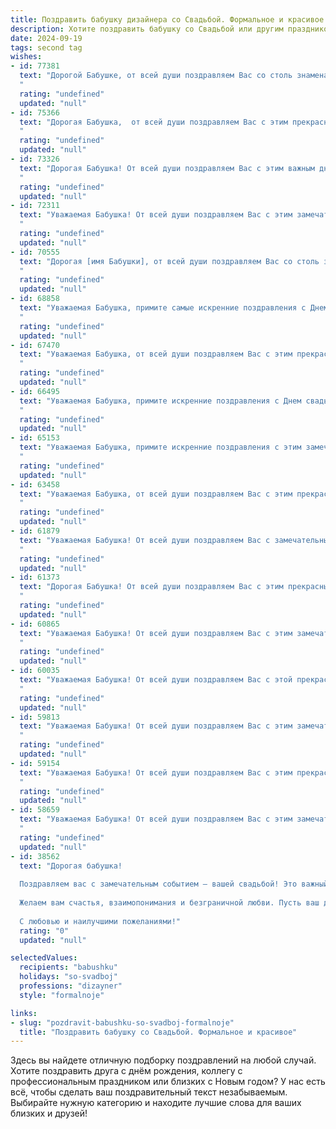 ```yaml
---
title: Поздравить бабушку дизайнера со Свадьбой. Формальное и красивое
description: Хотите поздравить бабушку со Свадьбой или другим праздником? Наш ИИ создаст незабываемое поздравление, а вы обязательно выделитесь среди других.  
date: 2024-09-19
tags: second tag
wishes:
- id: 77381
  text: "Дорогой Бабушке, от всей души поздравляем Вас со столь знаменательным событием — свадьбой! Желаем Вам океана любви, море счастья, реки добра и крепкого здоровья на долгие годы совместной жизни. Пусть Ваша семья станет дизайнерской мастерской, где каждый день будет наполнен красотой, гармонией и чудесными идеями!
  "
  rating: "undefined"
  updated: "null"
- id: 75366
  text: "Дорогая Бабушка,  от всей души поздравляем Вас с этим прекрасным днем! Желаем Вам, чтобы Ваша жизнь была такой же яркой и красивой, как дизайн, который Вы создаете! Счастья, любви и благополучия!
  "
  rating: "undefined"
  updated: "null"
- id: 73326
  text: "Дорогая Бабушка! От всей души поздравляем Вас с этим важным днем – днем Вашей свадьбы! Пусть этот праздник станет символом Вашей нежной любви, крепкой семьи и  неизменной радости. Желаем Вам много лет счастья, здоровья и вдохновения!
  "
  rating: "undefined"
  updated: "null"
- id: 72311
  text: "Уважаемая Бабушка! От всей души поздравляем Вас с этим замечательным днем - днем Вашей свадьбы! Желаем Вам бесконечного счастья, любви, гармонии и благополучия. Пусть Ваша дизайнерская душа всегда найдет вдохновение в семейном очаге, а любовь будет яркой и неповторимой, как Ваша творческая работа.
  "
  rating: "undefined"
  updated: "null"
- id: 70555
  text: "Дорогая [имя Бабушки], от всей души поздравляем Вас со столь знаменательным событием! Желаем Вам, чтобы эта свадьба стала для Вас ярким и незабываемым праздником, наполненным счастьем и любовью!  Пусть творческий талант дизайнера, которым Вы обладаете, продолжает вдохновлять Вас на новые победы и достижения, принося радость Вам и Вашим близким.
  "
  rating: "undefined"
  updated: "null"
- id: 68858
  text: "Уважаемая Бабушка, примите самые искренние поздравления с Днем свадьбы! Желаю Вам долгих лет совместной жизни, наполненных любовью, счастьем и взаимным уважением. Пусть Ваша творческая профессия дизайнера  приносит радость и вдохновение, а семейный очаг всегда будет согрет теплом и заботой.
  "
  rating: "undefined"
  updated: "null"
- id: 67470
  text: "Уважаемая Бабушка, от всей души поздравляем Вас с этим прекрасным днем! Желаем Вам, чтобы этот день стал началом новой  яркой главы в Вашей жизни, наполненной любовью, счастьем и гармонией. Пусть Ваше дизайнерское мастерство продолжает радовать всех вокруг, а Ваша душа всегда остается молодой и светлой.
  "
  rating: "undefined"
  updated: "null"
- id: 66495
  text: "Уважаемая Бабушка, примите искренние поздравления с Днем свадьбы! Желаем вам и вашему супругу долгих лет счастливой семейной жизни, наполненной любовью, взаимопониманием и радостью. Пусть ваш творческий союз, как и ваш профессиональный путь дизайнера, будет красивым, гармоничным и вдохновляющим!
  "
  rating: "undefined"
  updated: "null"
- id: 65153
  text: "Уважаемая Бабушка, примите искренние поздравления с этим замечательным днём -  Днём Вашей Свадьбы!  Желаем Вам долгих лет совместной жизни, наполненной любовью, счастьем и гармонией. Пусть Ваша профессия дизайнера приносит Вам не только радость творчества, но и вдохновение в семейной жизни. С юбилеем!
  "
  rating: "undefined"
  updated: "null"
- id: 63458
  text: "Уважаемая Бабушка, от всей души поздравляем Вас с этим прекрасным днём! Желаем Вам долгих лет счастливой семейной жизни, наполненной любовью, радостью и взаимопониманием. Пусть Ваш талант дизайнера продолжает радовать мир красотой и гармонией, а Ваша мудрость и забота всегда будут надежным компасом для всей семьи.
  "
  rating: "undefined"
  updated: "null"
- id: 61879
  text: "Уважаемая Бабушка! От всей души поздравляем Вас с замечательным событием – свадьбой! Желаем Вам крепкой любви, семейного счастья и благополучия. Пусть Ваш дизайнерский талант всегда приносит радость и вдохновение.
  "
  rating: "undefined"
  updated: "null"
- id: 61373
  text: "Дорогая Бабушка! От всей души поздравляем Вас с этим прекрасным днем – днем Вашей свадьбы! Желаем Вам долгих лет совместной жизни, наполненных любовью, счастьем и взаимным уважением. Пусть Ваша любовь будет яркой и крепкой, как Ваши дизайнерские работы!
  "
  rating: "undefined"
  updated: "null"
- id: 60865
  text: "Уважаемая Бабушка! От всей души поздравляем Вас с этим замечательным событием! Желаем Вам и Вашему мужу долгих лет счастливой семейной жизни, наполненной любовью, радостью и взаимопониманием. Пусть Ваш творческий талант дизайнера приносит Вам вдохновение и новые идеи, которые будут украшать Ваш дом и дарить Вам радость.
  "
  rating: "undefined"
  updated: "null"
- id: 60035
  text: "Уважаемая Бабушка! От всей души поздравляем Вас с этой прекрасной датой – с вашей свадьбой! Желаем вам бесконечного счастья, любви и благополучия, чтобы ваш жизненный путь был красивым, как ваши дизайнерские творения.
  "
  rating: "undefined"
  updated: "null"
- id: 59813
  text: "Уважаемая Бабушка! От всей души поздравляем Вас с этим замечательным днем! Желаем Вам крепкого здоровья, семейного благополучия, неиссякаемой энергии и вдохновения. Пусть Ваша жизнь будет наполнена красотой и гармонией, как в Ваших дизайнерских творениях!
  "
  rating: "undefined"
  updated: "null"
- id: 59154
  text: "Уважаемая Бабушка! От всей души поздравляем Вас с этим прекрасным днем — днем Вашей свадьбы! Желаем, чтобы Ваша жизнь, подобно Вашим дизайнерским творениям, была наполнена красотой, гармонией и счастливыми моментами. Пусть любовь, что объединила Вас, будет вечной и яркой, как самая эффектная палитра!
  "
  rating: "undefined"
  updated: "null"
- id: 58659
  text: "Уважаемая Бабушка! От всей души поздравляем Вас с этим замечательным событием – свадьбой! Желаем Вам и Вашему избраннику долгих лет совместной жизни, наполненных любовью, радостью и благополучием. Пусть Ваша творческая профессия дизайнера приносит Вам вдохновение и плодотворные идеи, а семейный очаг всегда будет согрет теплом и заботой!
  "
  rating: "undefined"
  updated: "null"
- id: 38562
  text: "Дорогая бабушка!
  
  Поздравляем вас с замечательным событием — вашей свадьбой! Это важный и радостный день, который станет началом новой, светлой главы в вашей жизни. Ваши таланты как дизайнера уже давно вдохновляют нас, и мы уверены, что с вашей творческой энергией и умением создавать красоту, вы сделаете вашу совместную жизнь яркой и гармоничной.
  
  Желаем вам счастья, взаимопонимания и безграничной любви. Пусть ваш дом будет наполнен радостью и теплом, а каждый день приносит лишь положительные эмоции и приятные сюрпризы.
  
  С любовью и наилучшими пожеланиями!"
  rating: "0"
  updated: "null"

selectedValues:
  recipients: "babushku"
  holidays: "so-svadboj"
  professions: "dizayner"
  style: "formalnoje"

links:
- slug: "pozdravit-babushku-so-svadboj-formalnoje"
  title: "Поздравить бабушку со Свадьбой. Формальное и красивое"
---
```


Здесь вы найдете отличную подборку поздравлений на любой случай. 
Хотите поздравить друга с днём рождения, коллегу с профессиональным праздником или близких с Новым годом? У нас есть всё, чтобы сделать ваш поздравительный текст незабываемым. Выбирайте нужную категорию и находите лучшие слова для ваших близких и друзей!

